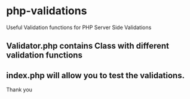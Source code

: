 # php-validations

Useful Validation functions for PHP Server Side Validations

## Validator.php contains Class with different validation functions
## index.php will allow you to test the validations.

Thank you
